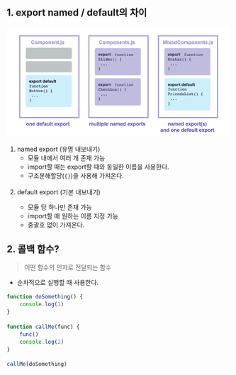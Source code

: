 ## 1. export named / default의 차이

![alt text](image-1.png)

<ol>
<li>
named export (유명 내보내기)
<ul>
<li>모듈 내에서 여러 개 존재 가능</li>
<li>import할 때는 export할 때와 동일한 이름을 사용한다.</li>
<li>구조분해할당(<code>{}</code>)을 사용해 가져온다.</li>
</ul>
</li>
<br/>
<li>
default export (기본 내보내기)
</li>
<ul>
<li>모듈 당 하나만 존재 가능</li>
<li>import할 때 원하는 이름 지정 가능</li>
<li>중괄호 없이 가져온다.</li>
</ul>
</ol>

## 2. 콜백 함수?
> 어떤 함수의 인자로 전달되는 함수

- 순차적으로 실행할 때 사용한다.

```js
function doSomething() {
    console.log(1)
}

function callMe(func) {
    func()
    console.log(2)
}

callMe(doSomething)
```
